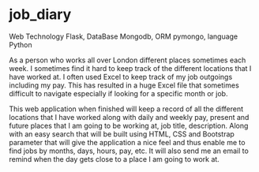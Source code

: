 # job_diary

Web Technology Flask, 
DataBase  Mongodb, 
ORM  pymongo, 
language Python


As a person who works all over London different places sometimes each week. I sometimes find it hard to keep track of the different locations that I have worked at. I often used Excel to keep track of my job outgoings including my pay. This has resulted in a huge Excel file that sometimes difficult to navigate especially if looking for a specific month or job.

This web application when finished will keep a record of all the different locations that I have worked along with daily and weekly pay, present and future places that I am going to be working at, job title, description. Along with an easy search that will be built using HTML, CSS and Bootstrap parameter that will give the application a nice feel and thus enable me to find jobs by months, days, hours, pay, etc. It will also send me an email to remind when the day gets close to a place I am going to work at.

